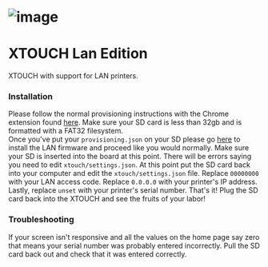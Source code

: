 # ![image](readme-assets/xtouch.png)

# XTOUCH Lan Edition
XTOUCH with support for LAN printers.

### Installation
Please follow the normal provisioning instructions with the Chrome extension found [here](https://github.com/xperiments-in/xtouch?tab=readme-ov-file#first-time-and-other-provisioning-using-the-chrome-extension). Make sure your SD card is less than 32gb and is formatted with a FAT32 filesystem.<br/>
Once you've put your `provisioning.json` on your SD please go [here](https://craftzman7.github.io/xtouch-bin) to install the LAN firmware and proceed like you would normally. Make sure your SD is inserted into the board at this point. There will be errors saying you need to edit `xtouch/settings.json`. At this point put the SD card back into your computer and edit the `xtouch/settings.json` file. Replace `00000000` with your LAN access code. Replace `0.0.0.0` with your printer's IP address. Lastly, replace `unset` with your printer's serial number. That's it! Plug the SD card back into the XTOUCH and see the fruits of your labor!<br/>

### Troubleshooting
If your screen isn't responsive and all the values on the home page say zero that means your serial number was probably entered incorrectly. Pull the SD card back out and check that it was entered correctly.
